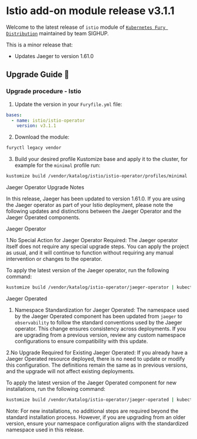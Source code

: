 # Istio add-on module release v3.1.1

Welcome to the latest release of `istio` module of [`Kubernetes Fury Distribution`](https://github.com/sighupio/fury-distribution) maintained by team SIGHUP.

This is a minor release that:

- Updates Jaeger to version 1.61.0

## Upgrade Guide 🦮

### Upgrade procedure - Istio

1. Update the version in your `Furyfile.yml` file:

```yaml
bases:
  - name: istio/istio-operator
    version: v3.1.1
```

2. Download the module:

```bash
furyctl legacy vendor
```

3. Build your desired profile Kustomize base and apply it to the cluster, for example for the `minimal` profile run:

```bash
kustomize build /vendor/katalog/istio/istio-operator/profiles/minimal | kubectl apply -f
```

Jaeger Operator Upgrade Notes

In this release, Jaeger has been updated to version 1.61.0. If you are using the Jaeger operator as part of your Istio deployment, please note the following updates and distinctions between the Jaeger Operator and the Jaeger Operated components.

Jaeger Operator

1.No Special Action for Jaeger Operator Required: The Jaeger operator itself does not require any special upgrade steps. You can apply the project as usual, and it will continue to function without requiring any manual intervention or changes to the operator.

To apply the latest version of the Jaeger operator, run the following command:

``` bash
kustomize build /vendor/katalog/istio-operator/jaeger-operator | kubectl apply -f
```

Jaeger Operated

1. Namespace Standardization for Jaeger Operated: The namespace used by the Jaeger Operated component has been updated from `jaeger` to `observability` to follow the standard conventions used by the Jaeger operator. This change ensures consistency across deployments. If you are upgrading from a previous version, review any custom namespace configurations to ensure compatibility with this update.

2.No Upgrade Required for Existing Jaeger Operated: If you already have a Jaeger Operated resource deployed, there is no need to update or modify this configuration. The definitions remain the same as in previous versions, and the upgrade will not affect existing deployments.

To apply the latest version of the Jaeger Operated component for new installations, run the following command:

```bash
kustomize build /vendor/katalog/istio-operator/jaeger-operated | kubectl apply -f
```

Note: For new installations, no additional steps are required beyond the standard installation process. However, if you are upgrading from an older version, ensure your namespace configuration aligns with the standardized namespace used in this release.

